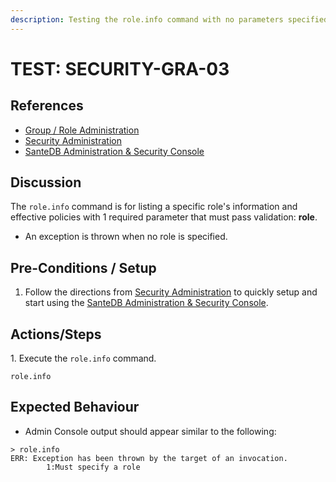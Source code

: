 ```yaml
---
description: Testing the role.info command with no parameters specified.
---
```


# TEST: SECURITY-GRA-03

## References

* [Group / Role Administration](../../../../../../operations/server-administration/santedb-icdr-admin-console/group-role-management.md)
* [Security Administration](../../../../../../operations-1/system-administration/security-administration/#demo-environment)&#x20;
* [SanteDB Administration & Security Console](../../../../../../operations/server-administration/santedb-icdr-admin-console/)

## Discussion

The `role.info` command is for listing a specific role's information and effective policies with 1 required parameter that must pass validation: **role**.&#x20;

* An exception is thrown when no role is specified.

## Pre-Conditions / Setup

1. Follow the directions from [Security Administration](../../../../../../operations-1/system-administration/security-administration/#demo-environment) to quickly setup and start using the [SanteDB Administration & Security Console](../../../../../../operations/server-administration/santedb-icdr-admin-console/).

## Actions/Steps

1\. Execute the `role.info` command.

```
role.info
```

## Expected Behaviour

* Admin Console output should appear similar to the following:

```
> role.info
ERR: Exception has been thrown by the target of an invocation.
        1:Must specify a role
```
